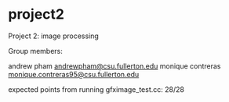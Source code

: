 # project2
Project 2: image processing

Group members:

andrew pham andrewpham@csu.fullerton.edu
monique contreras  monique.contreras95@csu.fullerton.edu

expected points from running gfximage_test.cc: 28/28
